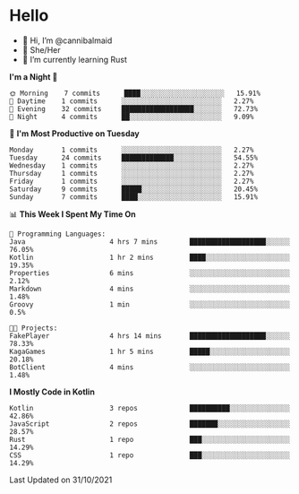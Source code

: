 # Hello
- 👋 Hi, I’m @cannibalmaid
- 👀 She/Her
- 🌱 I’m currently learning Rust

<!--START_SECTION:waka-->
**I'm a Night 🦉** 

```text
🌞 Morning    7 commits      ████░░░░░░░░░░░░░░░░░░░░░   15.91% 
🌆 Daytime    1 commits      ░░░░░░░░░░░░░░░░░░░░░░░░░   2.27% 
🌃 Evening    32 commits     ██████████████████░░░░░░░   72.73% 
🌙 Night      4 commits      ██░░░░░░░░░░░░░░░░░░░░░░░   9.09%

```
📅 **I'm Most Productive on Tuesday** 

```text
Monday       1 commits      ░░░░░░░░░░░░░░░░░░░░░░░░░   2.27% 
Tuesday      24 commits     █████████████░░░░░░░░░░░░   54.55% 
Wednesday    1 commits      ░░░░░░░░░░░░░░░░░░░░░░░░░   2.27% 
Thursday     1 commits      ░░░░░░░░░░░░░░░░░░░░░░░░░   2.27% 
Friday       1 commits      ░░░░░░░░░░░░░░░░░░░░░░░░░   2.27% 
Saturday     9 commits      █████░░░░░░░░░░░░░░░░░░░░   20.45% 
Sunday       7 commits      ████░░░░░░░░░░░░░░░░░░░░░   15.91%

```


📊 **This Week I Spent My Time On** 

```text
💬 Programming Languages: 
Java                     4 hrs 7 mins        ███████████████████░░░░░░   76.05% 
Kotlin                   1 hr 2 mins         ████░░░░░░░░░░░░░░░░░░░░░   19.35% 
Properties               6 mins              ░░░░░░░░░░░░░░░░░░░░░░░░░   2.12% 
Markdown                 4 mins              ░░░░░░░░░░░░░░░░░░░░░░░░░   1.48% 
Groovy                   1 min               ░░░░░░░░░░░░░░░░░░░░░░░░░   0.5%

🐱‍💻 Projects: 
FakePlayer               4 hrs 14 mins       ███████████████████░░░░░░   78.33% 
KagaGames                1 hr 5 mins         █████░░░░░░░░░░░░░░░░░░░░   20.18% 
BotClient                4 mins              ░░░░░░░░░░░░░░░░░░░░░░░░░   1.48%

```

**I Mostly Code in Kotlin** 

```text
Kotlin                   3 repos             ██████████░░░░░░░░░░░░░░░   42.86% 
JavaScript               2 repos             ███████░░░░░░░░░░░░░░░░░░   28.57% 
Rust                     1 repo              ███░░░░░░░░░░░░░░░░░░░░░░   14.29% 
CSS                      1 repo              ███░░░░░░░░░░░░░░░░░░░░░░   14.29%

```



 Last Updated on 31/10/2021
<!--END_SECTION:waka-->
